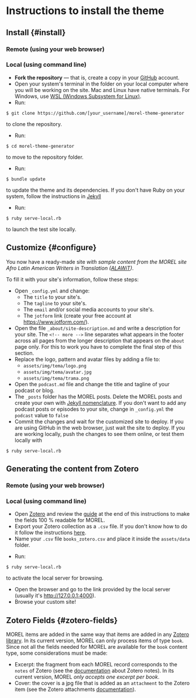 # Instructions to install the theme

## Install {#install}

### Remote (using your web browser)

### Local (using command line) 

- **Fork the repository** — that is, create a copy in your [GitHub](https://github.com) account.
- Open your system's terminal in the folder on your local computer where you will be working on the site. Mac and Linux have native terminals. For Windows, use [WSL (Windows Subsystem for Linux)](https://learn.microsoft.com/en-us/windows/wsl/install).
- Run:  
```
$ git clone https://github.com/[your_username]/morel-theme-generator
```  
to clone the repository.
- Run:  
```
$ cd morel-theme-generator
```  
to move to the repository folder.
- Run:  
```
$ bundle update
```  
to update the theme and its dependencies. If you don't have Ruby on your system, follow the instructions in [Jekyll](https://jekyllrb.com/docs/ruby-101/)
- Run:  
```
$ ruby serve-local.rb
```  
to launch the test site locally.

## Customize {#configure}

You now have a ready-made site *with sample content from the MOREL site Afro Latin American Writers in Translation ([ALAWiT](https://alawit.org))*.

To fill it with your site's information, follow these steps:

- Open `_config.yml` and change:
  - The `title` to your site's.
  - The `tagline` to your site's.
  - The `email` and/or social media accounts to your site's.
  - The `jotform` link (create your free account at https://www.jotform.com/).
- Open the file `_about/site-description.md` and write a description for your site. The `<!-- more -->` line separates what appears in the footer across all pages from the longer description that appears on the `about` page only. For this to work you have to complete the final step of this section.
- Replace the logo, pattern and avatar files by adding a file to:
  - `assets/img/tema/logo.png`
  - `assets/img/tema/avatar.jpg`
  - `assets/img/tema/trama.png`
- Open the `podcast.md` file and change the title and tagline of your podcast or blog.
- The `_posts` folder has the MOREL posts. Delete the MOREL posts and create your own with [Jekyll nomenclature](https://jekyllrb.com/docs/posts/). If you don't want to add any podcast posts or episodes to your site, change in `_config.yml` the `podcast` value to `false`
- Commit the changes and wait for the customized site to deploy. If you are using GitHub in the web browser, just wait the site to deploy. If you are working locally, push the changes to see them online, or test them locally with  
```
$ ruby serve-local.rb
```

## Generating the content from Zotero 

### Remote (using your web browser)

### Local (using command line) 

- Open [Zotero](https://www.zotero.org/) and review the [guide](#zotero-fields) at the end of this instructions to make the fields 100 % readable for MOREL.
- Export your Zotero collection as a `.csv` file. If you don't know how to do it follow the instructions [here](https://www.zotero.org/support/kb/exporting). 
- Name your `.csv` file `books_zotero.csv` and place it inside the `assets/data` folder.
<!--
- Run `$ cd assets/env/bin` to go to the folder where the Python environment is activated. Activate it with `$ source activate`.
- Run `$ cd ../src` to move to the folder where the Python scripts are located.
- Run `$ python3 morel-generate.py` to generate the content from your Zotero collection. In some operating systems, the command might vary. Check the Python documentation for guidance-->
- Run:  
```
$ ruby serve-local.rb
```  
to activate the local server for browsing.
- Open the browser and go to the link provided by the local server (usually it's http://127.0.0.1:4000).
- Browse your custom site!

## Zotero Fields {#zotero-fields}

MOREL items are added in the same way that items are added in any [Zotero library](https://www.zotero.org/support/adding_items_to_zotero). In its current version, MOREL can only process items of type `book`. Since not all the fields needed for MOREL are available for the `book` content type, some considerations must be made:

- Excerpt: the fragment from each MOREL record corresponds to the `notes` of Zotero (see the [documentation](https://www.zotero.org/support/notes) about Zotero notes). In its current version, MOREL *only accepts one excerpt per book*.
- Cover: the cover is a jpg file that is added as an `attachment` to the Zotero item (see the Zotero attachments [documentation](https://www.zotero.org/support/attaching_files)).